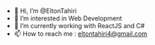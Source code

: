 - 👋 Hi, I’m @EltonTahiri
- 👀 I’m interested in Web Development
- 🌱 I’m currently working with ReactJS and C#
- 📫 How to reach me : eltontahiri4@gmail.com

<!---
EltonTahiri/EltonTahiri is a ✨ special ✨ repository because its `README.md` (this file) appears on your GitHub profile.
You can click the Preview link to take a look at your changes.
--->
